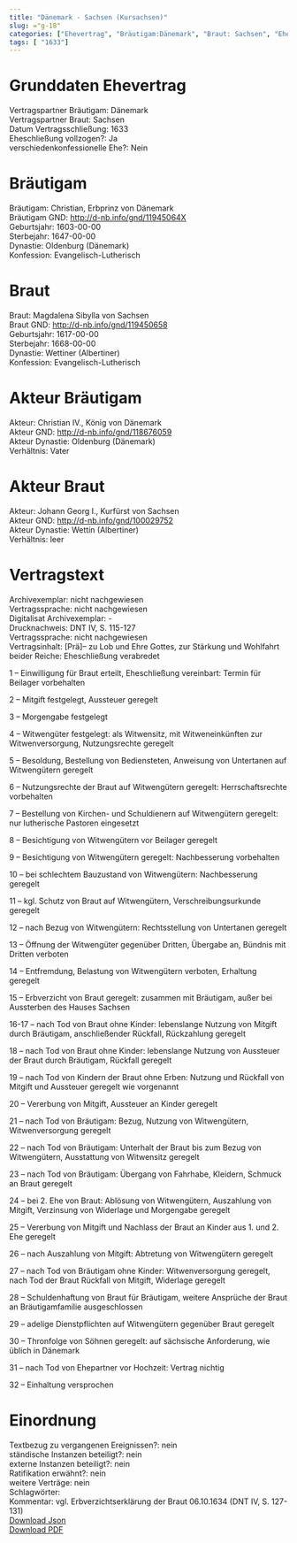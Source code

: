 ```yaml
---
title: "Dänemark - Sachsen (Kursachsen)"
slug: ="g-18"
categories: ["Ehevertrag", "Bräutigam:Dänemark", "Braut: Sachsen", "Eheschließung vollzogen?:Ja", "verschiedenkonfessionelle Ehe?:Nein", "Dynastie Bräutigam:Oldenburg (Dänemark)", "Akteur Bräutigam:Christian IV., König von Dänemark", "Akteur Braut:Johann Georg I., Kurfürst von Sachsen", "Textbezug?:nein", "Ständisch?:nein", "Ratifikation?:nein", "Sonstiges?:nein", "Bräutigam:Dänemark", "Braut: Sachsen"]
tags: [ "1633"]
---
```

<!--more-->

# Grunddaten Ehevertrag

Vertragspartner Bräutigam: Dänemark<br>
Vertragspartner Braut: Sachsen<br>
Datum Vertragsschließung: 1633<br>
Eheschließung vollzogen?: Ja<br>
verschiedenkonfessionelle Ehe?: Nein<br>
# Bräutigam

Bräutigam: Christian, Erbprinz von Dänemark<br>
Bräutigam GND: http://d-nb.info/gnd/11945064X<br>
Geburtsjahr: 1603-00-00<br>
Sterbejahr: 1647-00-00<br>
Dynastie: Oldenburg (Dänemark)<br>
Konfession: Evangelisch-Lutherisch<br>
# Braut

Braut: Magdalena Sibylla von Sachsen<br>
Braut GND: http://d-nb.info/gnd/119450658<br>
Geburtsjahr: 1617-00-00<br>
Sterbejahr: 1668-00-00<br>
Dynastie: Wettiner (Albertiner)<br>
Konfession: Evangelisch-Lutherisch<br>
# Akteur Bräutigam

Akteur: Christian IV., König von Dänemark<br>
Akteur GND: http://d-nb.info/gnd/118676059<br>
Akteur Dynastie: Oldenburg (Dänemark)<br>
Verhältnis: Vater<br>
# Akteur Braut

Akteur: Johann Georg I., Kurfürst von Sachsen<br>
Akteur GND: http://d-nb.info/gnd/100029752<br>
Akteur Dynastie: Wettin (Albertiner)<br>
Verhältnis: leer<br>
# Vertragstext

Archivexemplar: nicht nachgewiesen<br>
Vertragssprache: nicht nachgewiesen<br>
Digitalisat Archivexemplar: -<br>
Drucknachweis: DNT IV, S. 115-127<br>
Vertragssprache: nicht nachgewiesen<br>
Vertragsinhalt: [Prä]– zu Lob und Ehre Gottes, zur Stärkung und Wohlfahrt beider Reiche: Eheschließung verabredet

1 – Einwilligung für Braut erteilt, Eheschließung vereinbart: Termin für Beilager vorbehalten

2 – Mitgift festgelegt, Aussteuer geregelt

3 – Morgengabe festgelegt

4 – Witwengüter festgelegt: als Witwensitz, mit Witweneinkünften zur Witwenversorgung, Nutzungsrechte geregelt

5 – Besoldung, Bestellung von Bediensteten, Anweisung von Untertanen auf Witwengütern geregelt

6 – Nutzungsrechte der Braut auf Witwengütern geregelt: Herrschaftsrechte vorbehalten

7 – Bestellung von Kirchen- und Schuldienern auf Witwengütern geregelt: nur lutherische Pastoren eingesetzt

8 – Besichtigung von Witwengütern vor Beilager geregelt

9 – Besichtigung von Witwengütern geregelt: Nachbesserung vorbehalten

10 – bei schlechtem Bauzustand von Witwengütern: Nachbesserung geregelt

11 – kgl. Schutz von Braut auf Witwengütern, Verschreibungsurkunde geregelt

12 – nach Bezug von Witwengütern: Rechtsstellung von Untertanen geregelt

13 – Öffnung der Witwengüter gegenüber Dritten, Übergabe an, Bündnis mit Dritten verboten

14 – Entfremdung, Belastung von Witwengütern verboten, Erhaltung geregelt

15 – Erbverzicht von Braut geregelt: zusammen mit Bräutigam, außer bei Aussterben des Hauses Sachsen

16-17 – nach Tod von Braut ohne Kinder: lebenslange Nutzung von Mitgift durch Bräutigam, anschließender Rückfall, Rückzahlung geregelt

18 –  nach Tod von Braut ohne Kinder: lebenslange Nutzung von Aussteuer der Braut durch Bräutigam, Rückfall geregelt

19 – nach Tod von Kindern der Braut ohne Erben: Nutzung und Rückfall von Mitgift und Aussteuer geregelt wie vorgenannt

20 – Vererbung von Mitgift, Aussteuer an Kinder geregelt

21 – nach Tod von Bräutigam: Bezug, Nutzung von Witwengütern, Witwenversorgung geregelt

22 – nach Tod von Bräutigam: Unterhalt der Braut bis zum Bezug von Witwengütern, Ausstattung von Witwensitz geregelt

23 – nach Tod von Bräutigam: Übergang von Fahrhabe, Kleidern, Schmuck an Braut geregelt

24 – bei 2. Ehe von Braut: Ablösung von Witwengütern, Auszahlung von Mitgift, Verzinsung von Widerlage und Morgengabe geregelt

25 – Vererbung von Mitgift und Nachlass der Braut an Kinder aus 1. und 2. Ehe geregelt

26 – nach Auszahlung von Mitgift: Abtretung von Witwengütern geregelt

27 – nach Tod von Bräutigam ohne Kinder: Witwenversorgung geregelt, nach Tod der Braut Rückfall von Mitgift, Widerlage geregelt

28 – Schuldenhaftung von Braut für Bräutigam, weitere Ansprüche der Braut an Bräutigamfamilie ausgeschlossen

29 – adelige Dienstpflichten auf Witwengütern gegenüber Braut geregelt

30 – Thronfolge von Söhnen geregelt: auf sächsische Anforderung, wie üblich in Dänemark

31 – nach Tod von Ehepartner vor Hochzeit: Vertrag nichtig

32 – Einhaltung versprochen
<br>
# Einordnung

Textbezug zu vergangenen Ereignissen?: nein<br>
ständische Instanzen beteiligt?: nein<br>
externe Instanzen beteiligt?: nein<br>
Ratifikation erwähnt?: nein<br>
weitere Verträge: nein<br>
Schlagwörter: <br>
Kommentar: vgl. Erbverzichtserklärung der Braut 06.10.1634 (DNT IV, S. 127-131)<br>
[Download Json](/vertraege/vertrag-18.json)<br>
[Download PDF](/vertraege/v10.pdf)